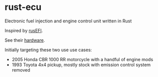 # rust-ecu
Electronic fuel injection and engine control unit written in Rust

Inspired by [rusEFI](https://github.com/rusefi/rusefi).

See their [hardware](https://rusefi.com/wiki/index.php?title=Manual:Hardware_Frankenso_board).

Initially targeting these two use use cases:

- 2005 Honda CBR 1000 RR motorcycle with a handful of engine mods
- 1993 Toyota 4x4 pickup, mostly stock with emission control system removed
